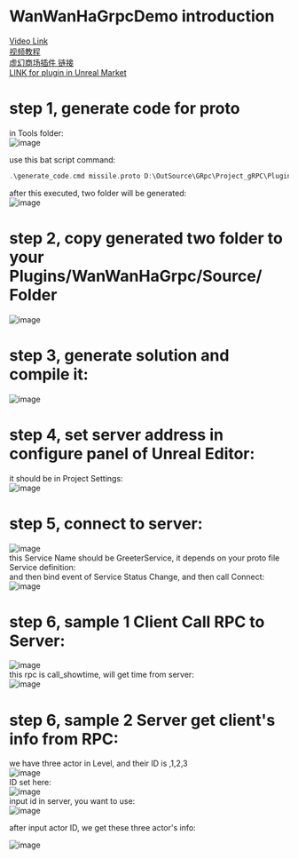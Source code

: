 # WanWanHaGrpcDemo introduction

[Video Link](https://youtu.be/PXeCDExed7k)  
[视频教程](https://www.bilibili.com/video/BV1vA411C7dc/)  
[虚幻商场插件 链接](https://www.unrealengine.com/marketplace/zh-CN/product/websocket)  
[LINK for plugin in Unreal Market](https://www.unrealengine.com/marketplace/zh-CN/product/websocket)  

# step 1, generate code for proto
in Tools folder:   
![image](https://github.com/WanWanHa/MarketPlacePluginsDemo/assets/8192020/bd5a6b11-9a6d-416b-b41c-845e5d18caf7)   

use this bat script command:   
```cpp
.\generate_code.cmd missile.proto D:\OutSource\GRpc\Project_gRPC\Plugins\TurboLink\Tools
```
after this executed, two folder will be generated:   
![image](https://github.com/WanWanHa/MarketPlacePluginsDemo/assets/8192020/fac1a016-2f4e-4748-8385-5c2e3697c7ad)   

# step 2, copy generated two folder to your Plugins/WanWanHaGrpc/Source/ Folder   
![image](https://github.com/WanWanHa/MarketPlacePluginsDemo/assets/8192020/e1a22b90-5a9e-4ba3-9583-8fcc655e0a8e)    

# step 3, generate solution and compile it:   
![image](https://github.com/WanWanHa/MarketPlacePluginsDemo/assets/8192020/ced96fa8-191f-426a-aeec-59a417e68bb8)   

# step 4, set server address in configure panel of Unreal Editor:   
it should be in Project Settings:   
![image](https://github.com/WanWanHa/MarketPlacePluginsDemo/assets/8192020/dfd9556c-dc75-413c-8566-82bd43db3e3e)   

# step 5, connect to server:   
![image](https://github.com/WanWanHa/MarketPlacePluginsDemo/assets/8192020/79f28f3a-4d95-488d-b179-7bdadefc28a8)   
this Service Name should be GreeterService, it depends on your proto file Service definition:   
and then bind event of Service Status Change, and then call Connect:   
![image](https://github.com/WanWanHa/MarketPlacePluginsDemo/assets/8192020/41db3df4-681a-45e4-8907-5d41a00326f1)   

# step 6, sample 1 Client Call RPC to Server:   
![image](https://github.com/WanWanHa/MarketPlacePluginsDemo/assets/8192020/89976428-add2-4ab5-b4e1-76f9c7110a56)   
this rpc is call_showtime, will get time from server:   
![image](https://github.com/WanWanHa/MarketPlacePluginsDemo/assets/8192020/f9d1e939-8f0d-4f70-b9f3-bad724db093c)   

# step 6, sample 2 Server get client's info from RPC:   
we have three actor in Level, and their ID is ,1,2,3    
![image](https://github.com/WanWanHa/MarketPlacePluginsDemo/assets/8192020/c6d6ac5f-668c-436c-9f71-4a82ccde4a25)   
ID set here:   
![image](https://github.com/WanWanHa/MarketPlacePluginsDemo/assets/8192020/99e24ddc-7419-49eb-94b4-d63399fdc795)   
input id in server, you want to use:   
![image](https://github.com/WanWanHa/MarketPlacePluginsDemo/assets/8192020/034bd679-d88a-472e-ba65-a4d6200478bf)   

after input actor ID, we get these three actor's info:   

![image](https://github.com/WanWanHa/MarketPlacePluginsDemo/assets/8192020/26161652-138f-42e9-8e75-6f64afe221d6)   












